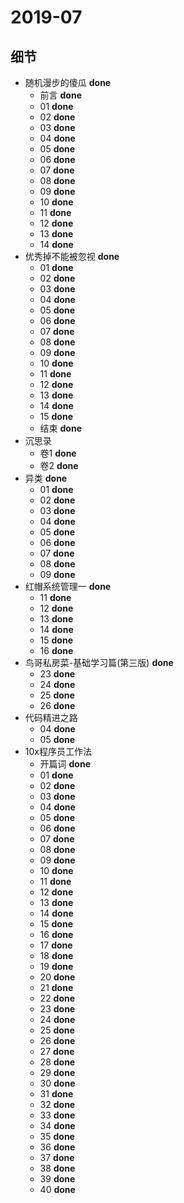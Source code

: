 # 2019-07

## 细节

* 随机漫步的傻瓜 **done**
	* 前言 **done**
	* 01 **done**
	* 02 **done**
	* 03 **done**
	* 04 **done**
	* 05 **done**
	* 06 **done**
	* 07 **done**
	* 08 **done**
	* 09 **done**
	* 10 **done**
	* 11 **done**
	* 12 **done**
	* 13 **done**
	* 14 **done**
* 优秀掉不能被忽视 **done**
	* 01 **done**
	* 02 **done**
	* 03 **done**
	* 04 **done**
	* 05 **done**
	* 06 **done**
	* 07 **done**
	* 08 **done**
	* 09 **done**
	* 10 **done**
	* 11 **done**
	* 12 **done**
	* 13 **done**
	* 14 **done**
	* 15 **done**
	* 结束 **done**
* 沉思录
	* 卷1 **done**
	* 卷2 **done**
* 异类 **done**
	* 01 **done**
	* 02 **done**
	* 03 **done**
	* 04 **done**
	* 05 **done**
	* 06 **done**
	* 07 **done**
	* 08 **done**
	* 09 **done**
* 红帽系统管理一 **done**
	* 11 **done**
	* 12 **done**
	* 13 **done**
	* 14 **done**
	* 15 **done**
	* 16 **done**
* 鸟哥私房菜-基础学习篇(第三版) **done**
	* 23 **done**
	* 24 **done**
	* 25 **done**
	* 26 **done**
* 代码精进之路
	* 04 **done**
	* 05 **done**
* 10x程序员工作法
	* 开篇词 **done**
	* 01 **done**
	* 02 **done**
	* 03 **done**
	* 04 **done**
	* 05 **done**
	* 06 **done**
	* 07 **done**
	* 08 **done**
	* 09 **done**
	* 10 **done**
	* 11 **done**
	* 12 **done**
	* 13 **done**
	* 14 **done**
	* 15 **done**
	* 16 **done**
	* 17 **done**
	* 18 **done**
	* 19 **done**
	* 20 **done**
	* 21 **done**
	* 22 **done**
	* 23 **done**
	* 24 **done**
	* 25 **done**
	* 26 **done**
	* 27 **done**
	* 28 **done**
	* 29 **done**
	* 30 **done**
	* 31 **done**
	* 32 **done**
	* 33 **done**
	* 34 **done**
	* 35 **done**
	* 36 **done**
	* 37 **done**
	* 38 **done**
	* 39 **done**
	* 40 **done**